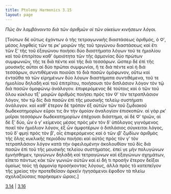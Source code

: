 ```yaml
---
title: Ptolemy Harmonics 3.15
layout: page
---
```




*Πῶς ἂν λαμβάνοιντο διὰ τῶν ἀριθμῶν οἱ τῶν οἰκείων κινήσεων λόγοι.*

[Τούτων δὲ οὕτως ἐχόντων ὁ τῆς τετραγωνικῆς διαστάσεως ἀριθμός, ὁ Ϙʹ, μέσος ληφθεὶς τῶν τε ρκʹ μοιρῶν τῆς τοῦ τριγώνου διαστάσεως καὶ ἔτι τῶν ξʹ τῆς τοῦ ἑξαγώνου ποιήσει δύο διαστήματα λόγων τοῦ τε ἡμιολίου καὶ τοῦ ἐπιτρίτου καθ' ὁμοιότητα τῶν τῆς ἁρμονίας δύο πρώτων συμφωνιῶν, τῆς τε διὰ πέντε καὶ τῆς διὰ τεσσάρων. ὥσπερ δὲ ἐπὶ τῆς μουσικῆς αὗται αἱ δύο πρῶται συμφωνίαι, ἥ τε διὰ πέντε καὶ ἡ διὰ τεσσάρων, συντιθέμεναι ποιοῦσι τὸ διὰ πασῶν ὁμόφωνον, οὕτω καὶ ἐνταῦθα τὰ τῶν εἰρημένων δύο λόγων διαστήματα συντιθέμενα, τοῦ τε ἡμιολίου δηλαδὴ καὶ τοῦ ἐπιτρίτου, ποιήσουσι τὸν διπλάσιον λόγον τὸν τῷ διὰ πασῶν ὁμοφώνῳ ἀνάλογον. ἐπιφερόμενος δὲ τούτοις καὶ ὁ τῶν τοῦ ὅλου κύκλου τξʹ μοιρῶν ἀριθμὸς ποιήσει πρὸς τὸν Ϙʹ τὸν τετραπλάσιον λόγον, τὸν τῷ δὶς διὰ πασῶν ἐπὶ τῆς μουσικῆς τελείῳ συστήματι ἀνάλογον. καὶ καθ' ἕτερον δὲ τρόπον ἐξ αὐτῶν τῶν τοῦ ζῳδιακοῦ δωδεκατημορίων εὕροι τις ἂν τὴν ὁμοίαν ἀναλογίαν ἐπισκοπῶν. αἱ γὰρ ρκʹ μοῖραι τεσσάρων δωδεκατημορίων ἐπέχουσι διάστημα, αἱ δὲ Ϙʹ τριῶν, αἱ δὲ ξʹ δύο, ὧν ὁ γʹ κείμενος μέσος πρὸς μὲν τὸν δʹ ὑπόλογος γιγνόμενος ποιεῖ τὸν ἡμιόλιον λόγον, ἐξ ὧν ἀμφοτέρων ὁ διπλάσιος σύγκειται λόγος, τοῦ δʹ φμηὶ πρὸς τὸν βʹ, οἷς ἐπιφερόμενος καὶ ὁ τῶν ιβʹ ζῳδίων ἀριθμὸς τῆς ὅλης κυκλικῆς περιόδου ποιήσει καὶ αὐτὸς πρὸς τὸν γʹ τὸν τετραπλάσιον λόγον κατὰ τὴν ὀφειλομένην ἀκολουθίαν τοῦ δὶς διὰ πασῶν ἐπὶ τοῦ τῆς μουσικῆς τελείου συστήματος. ἐπεί γε μὴν πολυγώνων ἐμνήσθημεν, τριγώνων δηλαδὴ καὶ τετραγώνων καὶ ἑξαγώνων σχημάτων, εἵπετο πάντως κἀκ τῶν γωνιῶν αὐτῶν καὶ εἰ δή τι προσῆν ἕτερον δεῖξαι ὁμοίως τοὺς τῇ ἁρμονίᾳ προσήκοντας λόγους, ἀλλὰ πρὸς τὸ κατεπεῖγον τῆς χρείας τὴν προτεθεῖσαν ἀρκεῖν ἡγησάμενοι ἔφοδον τὰ πλείω σχολαζούσαις παρήκαμεν ὥραις.]



[3.14](../3.14/) | [3.16](../3.16/) 

